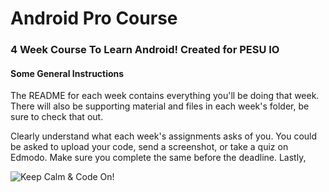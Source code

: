 # Android Pro Course
### 4 Week Course To Learn Android! Created for PESU IO
#### Some General Instructions
The README for each week contains everything you'll be doing that week. There will also be supporting material and files in each week's folder, be sure to check that out.

Clearly understand what each week's assignments asks of you. You could be asked to upload your code, send a screenshot, or take a quiz on Edmodo. Make sure you complete the same before the deadline.
Lastly,

![Keep Calm & Code On!](https://www.spreadshirt.co.uk/image-server/v1/mp/designs/138506881,width=178,height=178/keep-calm-and-code-on-t-shirt-geek-or-nerd-coder.png)
